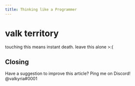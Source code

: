 ```yaml
---
title: Thinking like a Programmer
---
```


# valk territory
touching this means instant death. leave this alone >:(

## Closing
Have a suggestion to improve this article? Ping me on Discord! @valkyria#0001
